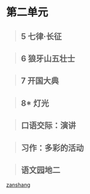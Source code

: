# 第二单元

<Epep grade="xxyw6a" :pep="1211001601191" :pages="15" :paged="15" ></Epep> 


> ## 5 七律·长征

<Epep grade="xxyw6a" :pep="1211001601191" :pages="16" :paged="17" ></Epep> 


> ## 6 狼牙山五壮士

<Epep grade="xxyw6a" :pep="1211001601191" :pages="18" :paged="20" ></Epep> 


> ## 7 开国大典

<Epep grade="xxyw6a" :pep="1211001601191" :pages="21" :paged="25" ></Epep> 


> ## 8* 灯光

<Epep grade="xxyw6a" :pep="1211001601191" :pages="26" :paged="30" ></Epep> 


> ## 口语交际：演讲

<Epep grade="xxyw6a" :pep="1211001601191" :pages="31" :paged="31" ></Epep> 


> ## 习作：多彩的活动

<Epep grade="xxyw6a" :pep="1211001601191" :pages="32" :paged="32" ></Epep> 


> ## 语文园地二

<Epep grade="xxyw6a" :pep="1211001601191" :pages="33" :paged="34" ></Epep> 


[zanshang](../res/zanshang.md ':include')